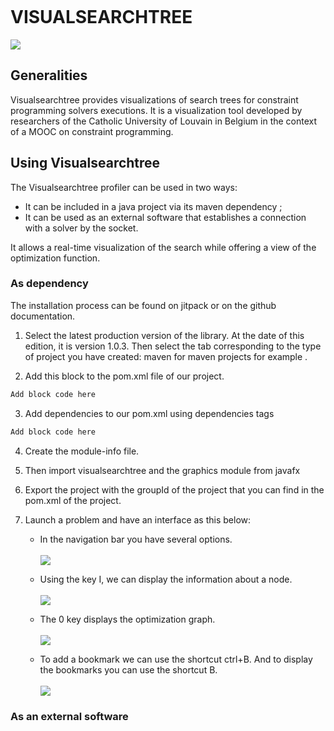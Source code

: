 <a href="https://ibb.co/sRLX9NS"><img src="https://i.ibb.co/kBYP2wn/all.png" alt="all" border="0" height=0></a>



# VISUALSEARCHTREE

![](https://i.ibb.co/kBYP2wn/all.png)

## Generalities
Visualsearchtree provides visualizations of search trees for constraint programming solvers executions. It is a visualization tool developed by researchers of the Catholic University of Louvain in Belgium in the context of a MOOC on constraint programming.


## Using Visualsearchtree

The Visualsearchtree profiler can be used in two ways:

- It can be included in a java project via its maven dependency ;
- It can be used as an external software that establishes a connection with a solver by the socket.

It allows a real-time visualization of the search while offering a view of the optimization function.

### As dependency

The installation process can be found on jitpack or on the github documentation.

1. Select the latest production version of the library. At the date of this edition, it is version 1.0.3. Then select the tab corresponding to the type of project you have created: maven for maven projects for example .

2. Add this block to the pom.xml file of our project.
```java
Add block code here
```

3. Add dependencies to our pom.xml using dependencies tags
```java
Add block code here
```

4. Create the module-info file.

5. Then import visualsearchtree and the graphics module from javafx

6. Export the project with the groupId of the project that you can find in the pom.xml of the project.

7. Launch a problem and have an interface as this below:
    - In the navigation bar you have several options. <br> <br>
      ![](https://i.ibb.co/wNGj5xz/menu.png)

    - Using the key I, we can display the information about a node. <br> <br>
      ![](https://i.ibb.co/pfhRp36/info.png)

    - The 0 key displays the optimization graph.  <br> <br>
      ![](https://i.ibb.co/BPjbGfx/opt.png)

    - To add a bookmark we can use the shortcut ctrl+B. And to display the bookmarks you can use the shortcut B.  <br> <br>
      ![](https://i.ibb.co/4RHx7mz/add-bookmark.png)

### As an external software